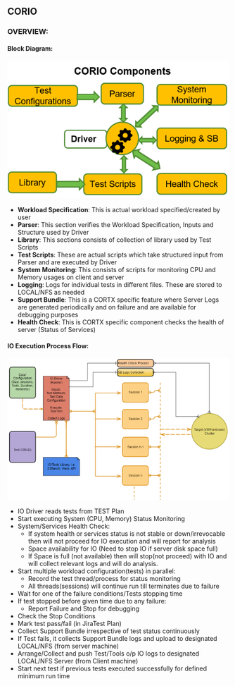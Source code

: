## CORIO

### OVERVIEW:

#### Block Diagram:

![](images/BlockDiagram.png)

* **Workload Specification**: This is actual workload specified/created by user
* **Parser**: This section verifies the Workload Specification, Inputs and Structure used by Driver
* **Library**: This sections consists of collection of library used by Test Scripts
* **Test Scripts**: These are actual scripts which take structured input from Parser and are executed by Driver
* **System Monitoring**: This consists of scripts for monitoring CPU and Memory usages on client and server
* **Logging**: Logs for individual tests in different files. These are stored to LOCAL/NFS as needed
* **Support Bundle**: This is a CORTX specific feature where Server Logs are generated periodically and 
on failure and are available for debugging purposes
* **Health Check**: This is CORTX specific component checks the health of server (Status of Services)

#### IO Execution Process Flow:

![](images/Flow_Diagram.png)


- IO Driver reads tests from TEST Plan
- Start executing System (CPU, Memory) Status Monitoring
- System/Services Health Check:
    - If system health or services status is not stable or down/irrevocable then will not proceed for IO execution and 
    will report for analysis
    - Space availability for IO (Need to stop IO if server disk space full)
    - If Space is full (not available) then will stop(not proceed) with IO and  will collect relevant logs and 
      will do analysis.
- Start multiple workload configuration(tests) in parallel:  
    - Record the test thread/process for status monitoring
    - All threads(sessions) will continue run till terminates due to failure
- Wait for one of the failure conditions/Tests stopping time
- If test stopped before given time due to any failure:
    - Report Failure and Stop for debugging
- Check the Stop Conditions
- Mark test pass/fail (in JiraTest Plan) 
- Collect Support Bundle irrespective of test status continuously
- If Test fails, it collects Support Bundle logs and upload to designated LOCAL/NFS (from server machine)
- Arrange/Collect and push Test/Tools o/p IO logs to designated LOCAL/NFS Server (from Client machine)
- Start next test if previous tests executed successfully for defined minimum run time
